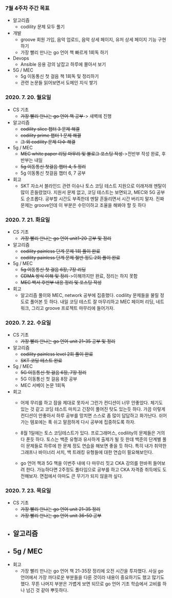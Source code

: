 ### 7월 4주차 주간 목표
- 알고리즘
  - codility 문제 모두 풀기
- 개발
  - groove 회원 가입, 음악 업로드, 음악 상세 페이지, 유저 상세 페이지 기능 구현하기
  - 가장 빨리 만나는 go 언어 책 빠르게 1회독 하기
- Devops
  - Ansible 응용 강의 날잡고 하루에 몰아서 보기
- 5G / MEC
  - 5g 이동통신 첫 걸음 책 1회독 및 정리하기
  - 관련 논문들 읽어보면서 도메인 지식 쌓기

### 2020. 7. 20. 월요일
- CS 기초
  - ~~가장 빨리 만나는 go 언어 책 공부~~-> 새벽에 진행
- 알고리즘
  - ~~codility slice 챕터 3 문제 해결~~
  - ~~codility prime 챕터 1 문제 해결~~
  - ~~그 외 codility 문제 다수 해결~~
- 5g / MEC
  - ~~MEC white paper 리딩 마무리 및 블로그 포스팅 작성~~->전반부 작성 완료, 후반부는 내일
  - ~~5g 이동통신 첫걸음 챕터 4, 5 정리~~
  - 5g 이동통신 첫걸음 챕터 6, 7 공부
- 회고
  - SKT 자소서 블라인드 관련 이슈나 토스 코딩 테스트 지원으로 이래저래 멘탈이 많이 흔들렸었다. 지원서 문제 없고, 코딩 테스트는 보면되고, MEC와 5G 공부도 순조롭다. 공부할 시간도 부족한데 멘탈 흔들리면서 시간 버리지 말자. 진짜 문제는 groove인데 이 부분은 수민이하고 조율을 해봐야 할 듯 하다

### 2020. 7. 21. 화요일
- CS 기초
  - ~~가장 빨리 만나는 go 언어 unit1-20 공부 및 정리~~
- 알고리즘
  - ~~codility painless 단계 문제 1회 풀이 완료~~
  - ~~codility painless 단계 문제 절반 정도 2회 풀이 완료~~
- 5g / MEC
  - ~~5g 이동통신 첫 걸음 6장, 7장 리딩~~
  - ~~CDMA 방식 이해 및 정리~~->이해까지만 완료, 정리는 하지 못함
  - ~~MEC 백서 후반부 내용 정리 및 포스팅 작성~~
- 회고
  - 알고리즘 풀이와 MEC, network 공부에 집중했다. codility 문제들을 물릴 정도로 풀어본 듯 하다. 내일 코딩 테스트 잘 마무리하고 MEC 페이퍼 리딩, 네트워크, 그리고 groove 프로젝트 마무리에 들어가자.

### 2020. 7. 22. 수요일
- CS 기초
  - ~~가장 빨리 만나는 go 언어 unit 21-35 공부 및 정리~~
- 알고리즘
  - ~~codility painless level 2회 풀이 완료~~
  - ~~SKT 코딩 테스트 완료~~
- 5g / MEC
  - ~~5G 이동통신 첫 걸음 6장, 7장 정리~~
  - 5G 이동통신 첫 걸음 8장 공부
  - MEC 서베이 논문 1회독
- 회고
  - 어제 무리를 하고 잠을 제대로 못자서 그런가 컨디션이 너무 안좋았다. 체기도 있는 것 같고 코딩 테스트 마치고 긴장이 풀어진 탓도 있는듯 하다. 가끔 이렇게 컨디션이 안좋아서 하루 공부를 망치면 스스로 좀 많이 답답하고 화가난다. 쉬어가는 템포에는 푹 쉬고 말끔하게 다시 공부에 집중하도록 하자.

  - 8월 1일에는 토스 코딩테스트가 있다. 프로그래머스, codility의 문제들은 거의 다 푼듯 하다. 토스는 백준 유형과 유사하게 출제가 될 듯 한데 백준의 단계별 풀이 문제들로 하루에 한 문제 정도 연습을 해보면 좋을 듯 하다. 특히 내가 취약한 그래프나 바이너리 서치, 백 트래킹 유형들에 대한 연습이 필요해보인다.

  - go 언어 책과 5G 책을 이번주 내에 다 마무리 짓고 CKA 강의를 한바퀴 들어보려 한다. 가능하다면 2주정도 풀타임으로 공부를 하고 CKA 자격증 취득에도 도전해보자. 면접에서 아마도 큰 무기가 되지 않을까 싶다.

### 2020. 7. 23. 목요일
- CS 기초
  - ~~가장 빨리 만나는 go 언어 unit 21-35 정리~~
  - ~~가장 빨리 만나는 go 언어 unit 36-50 공부~~
- 알고리즘
  - 
- 5g / MEC
  - 
- 회고
  - 가장 빨리 만나는 go 언어 책 21-35장 정리에 오전 시간을 투자했다. 사실 go 언어에서 가장 까다로운 부분들을 다룬 것이라 내용이 중요하기도 했고 많기도 했다. 무튼 나머지 부분은 가볍게 보면 되므로 go 언어 기초 학습에서 고비를 하나 넘긴 것 같아 뿌듯하다.
  
